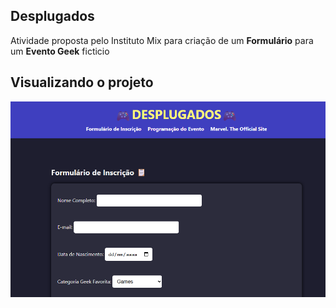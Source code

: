 ## Desplugados
Atividade proposta pelo Instituto Mix para criação de um **Formulário** para um **Evento Geek** ficticio

## Visualizando o projeto
<img src="https://github.com/TatyOtty/Desplugados/blob/main/desplugados.png"/>
